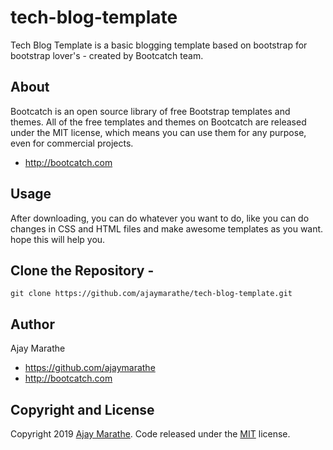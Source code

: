 # tech-blog-template
Tech Blog Template is a basic blogging template based on bootstrap for bootstrap lover's - created by Bootcatch team.

## About

Bootcatch is an open source library of free Bootstrap templates and themes. All of the free templates and themes on Bootcatch are released under the MIT license, which means you can use them for any purpose, even for commercial projects.

* http://bootcatch.com

## Usage

After downloading, you can do whatever you want to do, like you can do changes in CSS and HTML files and make awesome templates as you want.
hope this will help you.

## Clone the Repository -

`git clone https://github.com/ajaymarathe/tech-blog-template.git  `

## Author

Ajay Marathe

+ https://github.com/ajaymarathe
+ http://bootcatch.com

## Copyright and License

Copyright 2019 [Ajay Marathe](https://github.com/ajaymarathe). Code released under the [MIT](https://github.com/ajaymarathe/tech-blog-template/blob/master/LICENSE) license.
